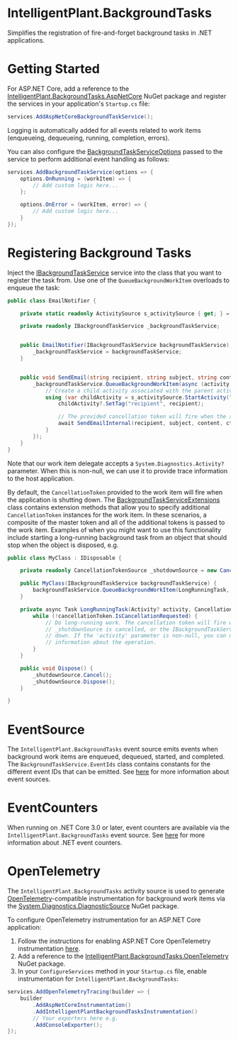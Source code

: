 # IntelligentPlant.BackgroundTasks

Simplifies the registration of fire-and-forget background tasks in .NET applications.


# Getting Started

For ASP.NET Core, add a reference to the [IntelligentPlant.BackgroundTasks.AspNetCore](https://www.nuget.org/packages/IntelligentPlant.BackgroundTasks.AspNetCore/) NuGet package and register the services in your application's `Startup.cs` file:

```csharp
services.AddAspNetCoreBackgroundTaskService();
```

Logging is automatically added for all events related to work items (enqueueing, dequeueing, running, completion, errors).

You can also configure the [BackgroundTaskServiceOptions](./src/IntelligentPlant.BackgroundTasks/BackgroundTaskServiceOptions.cs) passed to the service to perform additional event handling as follows:

```csharp
services.AddBackgroundTaskService(options => {
    options.OnRunning = (workItem) => {
        // Add custom logic here...
    };

    options.OnError = (workItem, error) => {
        // Add custom logic here...
    }
});
```


# Registering Background Tasks

Inject the [IBackgroundTaskService](./src/IntelligentPlant.BackgroundTasks/IBackgroundTaskService.cs) service into the class that you want to register the task from. Use one of the `QueueBackgroundWorkItem` overloads to enqueue the task:


```csharp
public class EmailNotifier {

    private static readonly ActivitySource s_activitySource { get; } = new ActivitySource("MyCompany.EmailNotifier", "1.0.0");

    private readonly IBackgroundTaskService _backgroundTaskService;


    public EmailNotifier(IBackgroundTaskService backgroundTaskService) {
        _backgroundTaskService = backgroundTaskService;
    }


    public void SendEmail(string recipient, string subject, string content) {
        _backgroundTaskService.QueueBackgroundWorkItem(async (activity, ct) => {
            // Create a child activity associated with the parent activity we were passed.
            using (var childActivity = s_activitySource.StartActivity("send_email", ActivityKind.Client, activity?.Id)) {
                childActivity?.SetTag("recipient", recipient);

                // The provided cancellation token will fire when the application is shutting down.
                await SendEmailInternal(recipient, subject, content, ct);
            }
        });
    }
}
```

Note that our work item delegate accepts a `System.Diagnostics.Activity?` parameter. When this is non-null, we can use it to provide trace information to the host application.

By default, the `CancellationToken` provided to the work item will fire when the application is shutting down. The [BackgroundTaskServiceExtensions](./src/IntelligentPlant.BackgroundTasks/BackgroundTaskServiceExtensions.cs) class contains extension methods that allow you to specify additional `CancellationToken` instances for the work item. In these scenarios, a composite of the master token and all of the additional tokens is passed to the work item. Examples of when you might want to use this functionality include starting a long-running background task from an object that should stop when the object is disposed, e.g.

```csharp
public class MyClass : IDisposable {

    private readonly CancellationTokenSource _shutdownSource = new CancellationTokenSource();

    public MyClass(IBackgroundTaskService backgroundTaskService) {
        backgroundTaskService.QueueBackgroundWorkItem(LongRunningTask, _shutdownSource.Token);
    }

    private async Task LongRunningTask(Activity? activity, CancellationToken cancellationToken) {
        while (!cancellationToken.IsCancellationRequested) {
            // Do long-running work. The cancellation token will fire when either 
            // _shutdownSource is cancelled, or the IBackgroundTaskService is shut 
            // down. If the 'activity' parameter is non-null, you can use it to provide trace 
            // information about the operation.
        }
    }

    public void Dispose() {
        _shutdownSource.Cancel();
        _shutdownSource.Dispose();
    }

}
```


# EventSource

The `IntelligentPlant.BackgroundTasks` event source emits events when background work items are enqueued, dequeued, started, and completed. The `BackgroundTaskService.EventIds` class contains constants for the different event IDs that can be emitted. See [here](https://docs.microsoft.com/en-us/dotnet/api/system.diagnostics.tracing.eventsource) for more information about event sources.


# EventCounters

When running on .NET Core 3.0 or later, event counters are available via the `IntelligentPlant.BackgroundTasks` event source. See [here](https://docs.microsoft.com/en-us/dotnet/core/diagnostics/event-counters) for more information about .NET event counters.


# OpenTelemetry

The `IntelligentPlant.BackgroundTasks` activity source is used to generate [OpenTelemetry](https://github.com/open-telemetry)-compatible instrumentation for background work items via the [System.Diagnostics.DiagnosticSource](https://www.nuget.org/packages/System.Diagnostics.DiagnosticSource) NuGet package.

To configure OpenTelemetry instrumentation for an ASP.NET Core application:

1. Follow the instructions for enabling ASP.NET Core OpenTelemetry instrumentation [here](https://github.com/open-telemetry/opentelemetry-dotnet/blob/main/src/OpenTelemetry.Instrumentation.AspNetCore/README.md).
2. Add a reference to the [IntelligentPlant.BackgroundTasks.OpenTelemetry](https://www.nuget.org/packages/IntelligentPlant.BackgroundTasks.OpenTelemetry) NuGet package.
3. In your `ConfigureServices` method in your `Startup.cs` file, enable instrumentation for `IntelligentPlant.BackgroundTasks`:

```csharp
services.AddOpenTelemetryTracing(builder => {
    builder
        .AddAspNetCoreInstrumentation()
        .AddIntelligentPlantBackgroundTasksInstrumentation()
        // Your exporters here e.g.
        .AddConsoleExporter();
});
```
